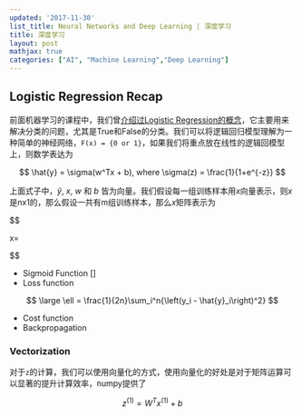 ```yaml
---
updated: '2017-11-30'
list_title: Neural Networks and Deep Learning | 深度学习 
title: 深度学习
layout: post
mathjax: true
categories: ["AI", "Machine Learning","Deep Learning"]
---
```


## Logistic Regression Recap

前面机器学习的课程中，我们曾[介绍过Logistic Regression的概念](https://xta0.me/2017/09/27/Machine-Learning-3.html)，它主要用来解决分类的问题，尤其是True和False的分类。我们可以将逻辑回归模型理解为一种简单的神经网络，`F(x) = {0 or 1}`，如果我们将重点放在线性的逻辑回模型上，则数学表达为

$$
\hat{y} = \sigma(w^Tx + b), where \sigma(z) = \frac{1}{1+e^{-z}}
$$

上面式子中，$\hat{y}$, $x$, $w$ 和 $b$ 皆为向量。我们假设每一组训练样本用$x$向量表示，则$x$是nx1的，那么假设一共有m组训练样本，那么$x$矩阵表示为

$$

x= 

$$

- Sigmoid Function []
- Loss function

$$
\large \ell = \frac{1}{2n}\sum_i^n{\left(y_i - \hat{y}_i\right)^2}
$$

- Cost function
- Backpropagation


### Vectorization 

对于`z`的计算，我们可以使用向量化的方式，使用向量化的好处是对于矩阵运算可以显著的提升计算效率，numpy提供了


$$
z^{(1)} = W^Tx^{(1)}+b
$$